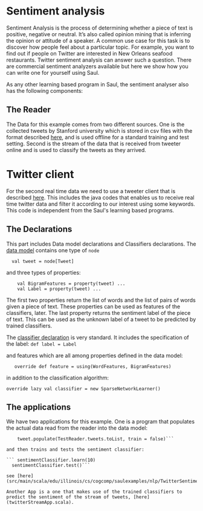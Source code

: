# Sentiment analysis

Sentiment Analysis is the process of determining whether a piece of text is positive, negative or neutral. It’s also called opinion mining that is inferring the opinion or attitude of a speaker.
A common use case for this task is to discover how people feel about a particular topic.
For example, you want to find out if people on Twitter are interested in New Orleans seafood restaurants.
Twitter sentiment analysis can answer such a question. There are commercial sentiment analyzers available but here we show how you can write one for yourself using Saul.

As any other learning based program in Saul, the sentiment analyser also has the following components:

## The Reader
The Data for this example comes from two different sources. One is the collected tweets by Stanford university which is stored in csv files with the format described [here](DataFormat.txt),
and is used offline for a standard training and test setting. Second is the stream of the data that is received from tweeter online and is used to classify the tweets as they arrived.

# Twitter client
For the second real time data we need to use a tweeter client that is described [here](src/main/scala/edu/illinois/cs/cogcomp/saulexamples/nlp/TwitterSentimentAnalysis/TwiterClient.md).
This includes the java codes that enables us to receive real time twitter data and filter it according to our interest using some keywords. This code is independent from the Saul's learning based programs.

## The Declarations
This part includes Data model declarations and Classifiers declarations.
The [data model](src/main/scala/edu/illinois/cs/cogcomp/saulexamples/nlp/TwitterSentimentAnalysis/twitterDataModel.scala) contains one type of `node`

```  val tweet = node[Tweet]```

and three types of properties:

 ``` val WordFeatures = property(tweet) ...
     val BigramFeatures = property(tweet) ...
     val Label = property(tweet) ...
 ```
The first two properties return the list of words and the list of pairs of words given a piece of text. These properties can be used
as features of the classifiers, later.
The last property returns the sentiment label of the piece of text. This can be used as the unknown label of a tweet to be predicted by trained classifiers.

The [classifier declaration](src/main/scala/edu/illinois/cs/cogcomp/saulexamples/nlp/TwitterSentimentAnalysis/twitterClassifiers.scala) is very standard.
It includes the specification of the label:
 ```def label = Label```

 and features which are all among properties defined in the data model:

 ```   override def feature = using(WordFeatures, BigramFeatures)```

 in addition to the classification algorithm:

 ``` override lazy val classifier = new SparseNetworkLearner() ```

## The applications
We have two applications for this example. One is a program that populates the actual data read from the reader into the data model:

 ``` tweet.populate(TrainReader.tweets.toList)
     tweet.populate(TestReader.tweets.toList, train = false)```

 and then trains and tests the sentiment classifier:

 ``` sentimentClassifier.learn(10)
   sentimentClassifier.test()```

see [here](src/main/scala/edu/illinois/cs/cogcomp/saulexamples/nlp/TwitterSentimentAnalysis/SentimentApp.scala).

Another App is a one that makes use of the trained classifiers to predict the sentiment of the stream of tweets, [here](twitterStreamApp.scala).




